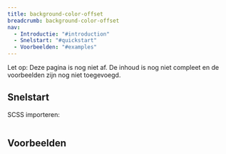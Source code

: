 ```yaml
---
title: background-color-offset
breadcrumb: background-color-offset
nav:
  - Introductie: "#introduction"
  - Snelstart: "#quickstart"
  - Voorbeelden: "#examples"
---
```


<p class="warning">
  <span>Let op:</span>
  Deze pagina is nog niet af. De inhoud is nog niet compleet en de voorbeelden zijn nog niet toegevoegd.
</p>

<h2 id="quick-start">Snelstart</h2>

SCSS importeren:

```scss

```

<h2 id="examples">Voorbeelden</h2>
